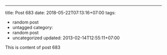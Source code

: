 ---
title: Post 683
date: 2018-05-22T07:13:16+07:00
tags:
  - random post
  - untagged
category:
  - random post
  - uncategorized
updated: 2013-02-14T12:55:11+07:00

This is content of post 683